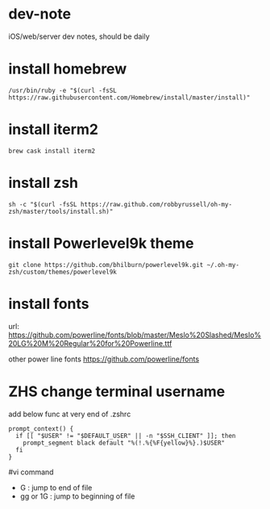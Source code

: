 # dev-note
iOS/web/server dev notes, should be daily

# install homebrew 
```
/usr/bin/ruby -e "$(curl -fsSL https://raw.githubusercontent.com/Homebrew/install/master/install)"
```

# install iterm2 
```
brew cask install iterm2
```
# install zsh 
```
sh -c "$(curl -fsSL https://raw.github.com/robbyrussell/oh-my-zsh/master/tools/install.sh)"
```
# install  Powerlevel9k theme
```
git clone https://github.com/bhilburn/powerlevel9k.git ~/.oh-my-zsh/custom/themes/powerlevel9k
```

# install fonts 
url: https://github.com/powerline/fonts/blob/master/Meslo%20Slashed/Meslo%20LG%20M%20Regular%20for%20Powerline.ttf

other power line fonts 
https://github.com/powerline/fonts

# ZHS change terminal username 
add below func at very end of .zshrc

```
prompt_context() {
  if [[ "$USER" != "$DEFAULT_USER" || -n "$SSH_CLIENT" ]]; then
    prompt_segment black default "%(!.%{%F{yellow}%}.)$USER"
  fi
}
```

#vi command 
- G : jump to end of file
- gg or 1G : jump to beginning of file

